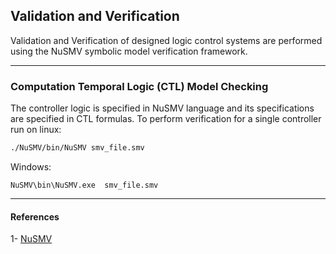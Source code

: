 ## Validation and Verification

Validation and Verification of designed logic control systems are performed using the NuSMV symbolic model verification framework.

------------------------------------------------------------
### Computation Temporal Logic (CTL) Model Checking
The controller logic is specified in NuSMV language and its specifications are specified in CTL formulas. To perform verification for a single controller run on linux:
```bash
./NuSMV/bin/NuSMV smv_file.smv
```

Windows:
```batch
NuSMV\bin\NuSMV.exe  smv_file.smv
```

------------------------------------------------------------------------------------
#### References
1- [NuSMV](http://nusmv.fbk.eu)
